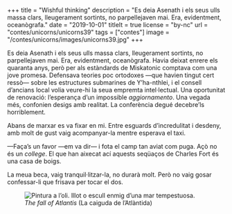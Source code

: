 +++
title = "Wishful thinking"
description = "Es deia Asenath i els seus ulls massa clars, lleugerament sortints, no parpellejaven mai. Era, evidentment, oceanògrafa."
date = "2019-10-01"
titleIt = true
license = "by-nc"
url = "contes/unicorns/unicorns39"
tags = ["contes"]
image = "/contes/unicorns/images/unicorns39.jpg"
+++

Es deia Asenath i els seus ulls massa clars, lleugerament sortints, no parpellejaven mai. Era, evidentment, oceanògrafa. Havia deixat enrere els quaranta anys, però per als estàndards de Miskatonic comptava com una jove promesa. Defensava teories poc ortodoxes —que havien tingut cert ressò— sobre les estructures submarines de Y’ha-nthlei, i el consell d’ancians local volia veure-hi la seua empremta intel·lectual. Una oportunitat de renovació: l’esperança d’un impossible *aggiornamento*. Una vegada més, confonien desigs amb realitat. La conferència degué decebre’ls horriblement.

Abans de marxar es va fixar en mi. Entre esguards d’incredulitat i desdeny, amb molt de gust vaig acompanyar-la mentre esperava el taxi.

—Faça’s un favor —em va dir— i fota el camp tan aviat com puga. Açò no és un *college*. El que han aixecat ací aquests seqüaços de Charles Fort és una casa de boigs.

La meua beca, vaig tranquil·litzar-la, no durarà molt. Però no vaig gosar confessar-li que frisava per tocar el dos.

<figure class="illustration"><img src="/contes/unicorns/images/unicorns39.jpg" alt="Pintura a l’oli. Illot o escull enmig d’una mar tempestuosa."><figcaption><em>The fall of Atlantis</em> (La caiguda de l’Atlàntida)</figcaption></figure>

